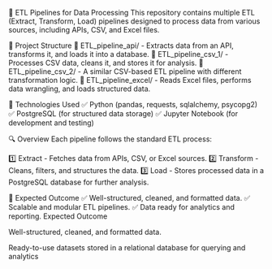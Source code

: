 🚀 ETL Pipelines for Data Processing
This repository contains multiple ETL (Extract, Transform, Load) pipelines designed to process data from various sources, including APIs, CSV, and Excel files.

📁 Project Structure
📌 ETL_pipeline_api/ - Extracts data from an API, transforms it, and loads it into a database.
📌 ETL_pipeline_csv_1/ - Processes CSV data, cleans it, and stores it for analysis.
📌 ETL_pipeline_csv_2/ - A similar CSV-based ETL pipeline with different transformation logic.
📌 ETL_pipeline_excel/ - Reads Excel files, performs data wrangling, and loads structured data.

🔧 Technologies Used
✅ Python (pandas, requests, sqlalchemy, psycopg2)
✅ PostgreSQL (for structured data storage)
✅ Jupyter Notebook (for development and testing)

🔍 Overview
Each pipeline follows the standard ETL process:

1️⃣ Extract - Fetches data from APIs, CSV, or Excel sources.
2️⃣ Transform - Cleans, filters, and structures the data.
3️⃣ Load - Stores processed data in a PostgreSQL database for further analysis.

🎯 Expected Outcome
✅ Well-structured, cleaned, and formatted data.
✅ Scalable and modular ETL pipelines.
✅ Data ready for analytics and reporting.
Expected Outcome

Well-structured, cleaned, and formatted data.

Ready-to-use datasets stored in a relational database for querying and analytics
